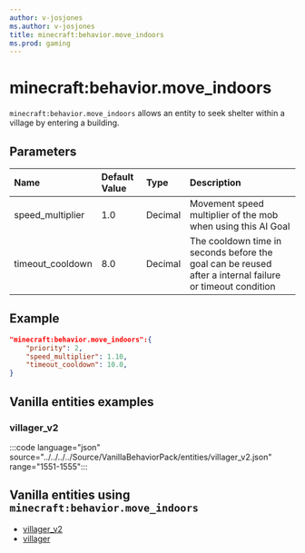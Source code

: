 ```yaml
---
author: v-josjones
ms.author: v-josjones
title: minecraft:behavior.move_indoors
ms.prod: gaming
---
```


# minecraft:behavior.move_indoors

`minecraft:behavior.move_indoors` allows an entity to seek shelter within a village by entering a building.

## Parameters

|Name |Default Value  |Type  |Description  |
|:----------|:----------|:----------|:----------|
|speed_multiplier| 1.0| Decimal| Movement speed multiplier of the mob when using this AI Goal |
| timeout_cooldown| 8.0| Decimal| The cooldown time in seconds before the goal can be reused after a internal failure or timeout condition |

## Example

```json
"minecraft:behavior.move_indoors":{
    "priority": 2,
    "speed_multiplier": 1.10,
    "timeout_cooldown": 10.0,
}
```

## Vanilla entities examples

### villager_v2

:::code language="json" source="../../../../Source/VanillaBehaviorPack/entities/villager_v2.json" range="1551-1555":::

## Vanilla entities using `minecraft:behavior.move_indoors`

- [villager_v2](../../../../Source/VanillaBehaviorPack_Snippets/entities/villager_v2.md)
- [villager](../../../../Source/VanillaBehaviorPack_Snippets/entities/villager.md)

